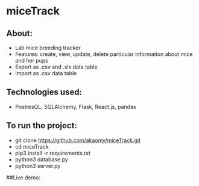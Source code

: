 # miceTrack

## About:
- Lab mice breeding tracker
- Features: create, view, update, delete particular information about mice and her pups
- Export as .csv and .xls data table
- Import as .csv data table

## Technologies used:
- PostresQL, SQLAlchemy, Flask, React.js, pandas


## To run the project:
- git clone https://github.com/akaomy/miceTrack.git
- cd miceTrack
- pip3 install -r requirements.txt
- python3 database.py
- python3 server.py

##Live demo:

